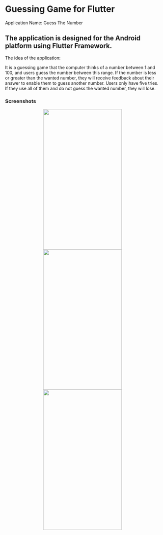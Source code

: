 # Guessing Game for Flutter

Application Name: Guess The Number

## The application is designed for the Android platform using Flutter Framework.

The idea of the application:

It is a guessing game that the computer thinks of a number between 1 and 100, and users guess the number between this range. If the number is less or greater than the wanted number, they will receive feedback about their answer to enable them to guess another number. Users only have five tries. If they use all of them and do not guess the wanted number, they will lose.

### Screenshots
<p align="center">
  <img src="https://user-images.githubusercontent.com/44439768/141782117-3ab44f3a-ad60-4125-ae69-16ecaa236899.png" width="256" height="455">
  <img src="https://user-images.githubusercontent.com/44439768/141782123-e8a1bb76-4cfa-4f17-9a6e-79b52e8720d8.png" width="256" height="455">
  <img src="https://user-images.githubusercontent.com/44439768/141782135-1c0fda64-1102-434b-9589-e411a7bd25dd.png" width="256" height="455">
</p>

